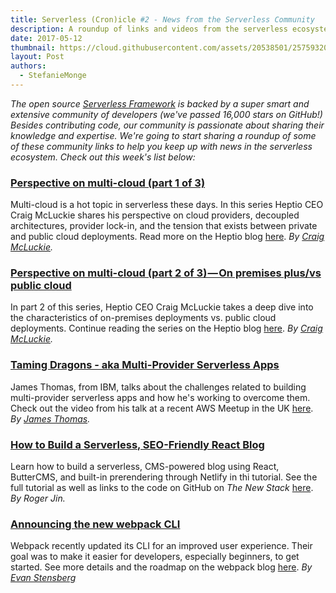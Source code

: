 ```yaml
---
title: Serverless (Cron)icle #2 - News from the Serverless Community
description: A roundup of links and videos from the serverless ecosystem that caught our attention this week.
date: 2017-05-12
thumbnail: https://cloud.githubusercontent.com/assets/20538501/25759320/8bb86c20-3197-11e7-8d3d-5479c197c049.png
layout: Post
authors:
  - StefanieMonge
---
```


*The open source [Serverless Framework](https://github.com/serverless/serverless) is backed by a super smart and extensive community of developers (we've passed 16,000 stars on GitHub!) Besides contributing code, our community is passionate about sharing their knowledge and expertise. We're going to start sharing a roundup of some of these community links to help you keep up with news in the serverless ecosystem. Check out this week's list below:*

### [Perspective on multi-cloud (part 1 of 3)](https://blog.heptio.com/perspective-on-multi-cloud-part-1-of-3-6396caf522b5)
Multi-cloud is a hot topic in serverless these days. In this series Heptio CEO Craig McLuckie shares his perspective on cloud providers, decoupled architectures, provider lock-in, and the tension that exists between private and public cloud deployments. Read more on the Heptio blog [here](https://blog.heptio.com/perspective-on-multi-cloud-part-1-of-3-6396caf522b5). *By [Craig McLuckie](https://twitter.com/cmcluck).*

### [Perspective on multi-cloud (part 2 of 3) — On premises plus/vs public cloud](https://blog.heptio.com/perspective-on-multi-cloud-part-2-of-3-on-premises-plus-vs-public-cloud-282818574643)
In part 2 of this series, Heptio CEO Craig McLuckie takes a deep dive into the characteristics of on-premises deployments vs. public cloud deployments. Continue reading the series on the Heptio blog [here](https://blog.heptio.com/perspective-on-multi-cloud-part-2-of-3-on-premises-plus-vs-public-cloud-282818574643). *By [Craig McLuckie](https://twitter.com/cmcluck).*

### [Taming Dragons - aka Multi-Provider Serverless Apps](https://youtu.be/bIIVB608E1c)
James Thomas, from IBM, talks about the challenges related to building multi-provider serverless apps and how he's working to overcome them. Check out the video from his talk at a recent AWS Meetup in the UK [here](https://youtu.be/bIIVB608E1c). *By [James Thomas](https://twitter.com/thomasj).*

### [How to Build a Serverless, SEO-Friendly React Blog](https://thenewstack.io/build-serverless-seo-friendly-react-blog/)
Learn how to build a serverless, CMS-powered blog using React, ButterCMS, and built-in prerendering through Netlify in thi tutorial. See the full tutorial as well as links to the code on GitHub on *The New Stack* [here](https://thenewstack.io/build-serverless-seo-friendly-react-blog/). *By Roger Jin.*

### [Announcing the new webpack CLI](https://medium.com/webpack/announcing-the-new-webpack-cli-75ce1d9b8663)
Webpack recently updated its CLI for an improved user experience. Their goal was to make it easier for developers, especially beginners, to get started. See more details and the roadmap on the webpack blog [here](https://medium.com/webpack/announcing-the-new-webpack-cli-75ce1d9b8663). *By [Evan Stensberg](https://twitter.com/ev1stensberg)*
